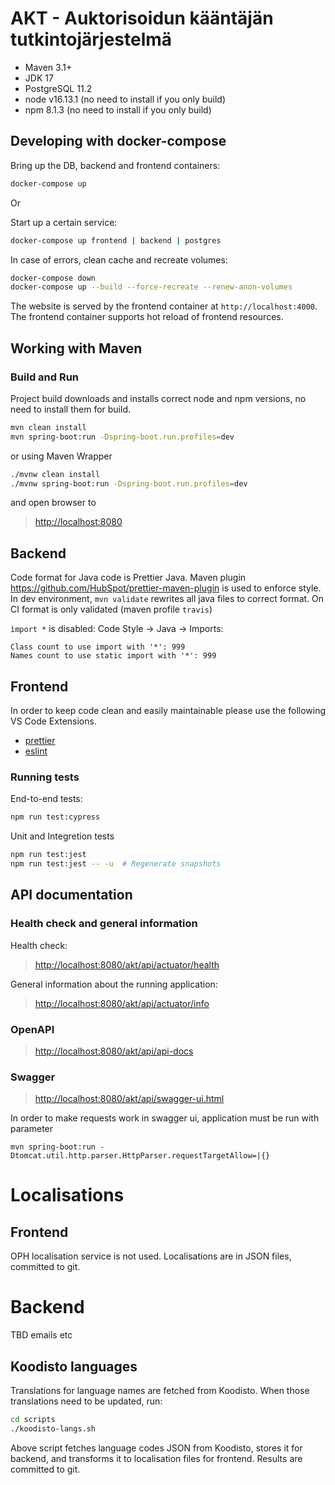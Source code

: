 # AKT - Auktorisoidun kääntäjän tutkintojärjestelmä

-   Maven 3.1+
-   JDK 17
-   PostgreSQL 11.2
-   node v16.13.1 (no need to install if you only build)
-   npm 8.1.3 (no need to install if you only build)

## Developing with docker-compose

Bring up the DB, backend and frontend containers:

```sh
docker-compose up
```

Or

Start up a certain service:

```sh
docker-compose up frontend | backend | postgres
```

In case of errors, clean cache and recreate volumes:

```sh
docker-compose down
docker-compose up --build --force-recreate --renew-anon-volumes
```

The website is served by the frontend container at `http://localhost:4000`. The frontend container supports hot reload
of frontend resources.

## Working with Maven

### Build and Run

Project build downloads and installs correct node and npm versions, no need to install them for build.

```sh
mvn clean install
mvn spring-boot:run -Dspring-boot.run.profiles=dev
```

or using Maven Wrapper

```sh
./mvnw clean install
./mvnw spring-boot:run -Dspring-boot.run.profiles=dev
```

and open browser to

> <http://localhost:8080>

## Backend

Code format for Java code is Prettier Java. Maven plugin https://github.com/HubSpot/prettier-maven-plugin is used to
enforce style. In dev environment, `mvn validate` rewrites all java files to correct format. On CI format is only validated (maven profile `travis`)

`ìmport *` is disabled:
Code Style -> Java -> Imports:

```text
Class count to use import with '*': 999
Names count to use static import with '*': 999
```

## Frontend

In order to keep code clean and easily maintainable please use the following VS Code Extensions.

-   [prettier]
-   [eslint]

### Running tests

End-to-end tests:

```sh
npm run test:cypress
```

Unit and Integretion tests

```sh
npm run test:jest
npm run test:jest -- -u  # Regenerate snapshots
```

## API documentation

### Health check and general information

Health check:

> <http://localhost:8080/akt/api/actuator/health>

General information about the running application:

> <http://localhost:8080/akt/api/actuator/info>

### OpenAPI

> <http://localhost:8080/akt/api/api-docs>

### Swagger

> <http://localhost:8080/akt/api/swagger-ui.html>

In order to make requests work in swagger ui, application must be run with parameter

```
mvn spring-boot:run -Dtomcat.util.http.parser.HttpParser.requestTargetAllow=|{}
```

[prettier]: https://marketplace.visualstudio.com/items?itemName=esbenp.prettier-vscode
[eslint]: https://marketplace.visualstudio.com/items?itemName=dbaeumer.vscode-eslint

# Localisations

## Frontend

OPH localisation service is not used. Localisations are in JSON files, committed to git.

# Backend

TBD emails etc

## Koodisto languages

Translations for language names are fetched from Koodisto. When those translations need to be updated, run:

```sh
cd scripts
./koodisto-langs.sh
```

Above script fetches language codes JSON from Koodisto, stores it for backend, and transforms it to localisation files
for frontend. Results are committed to git.
